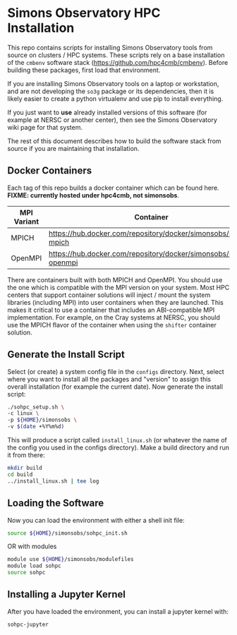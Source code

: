 # Simons Observatory HPC Installation

This repo contains scripts for installing Simons Observatory tools from source
on clusters / HPC systems.  These scripts rely on a base installation of the
`cmbenv` software stack (https://github.com/hpc4cmb/cmbenv).  Before building these
packages, first load that environment.

If you are installing Simons Observatory tools on a laptop or workstation, and are
not developing the `so3g` package or its dependencies, then it is likely easier to
create a python virtualenv and use pip to install everything.

If you just want to **use** already installed versions of this software (for
example at NERSC or another center), then see the Simons Observatory wiki page
for that system.

The rest of this document describes how to build the software stack from source if
you are maintaining that installation.

## Docker Containers

Each tag of this repo builds a docker container which can be found here.  **FIXME: currently hosted under hpc4cmb, not simonsobs**.

| MPI Variant |       Container                                                  |
|-------------|------------------------------------------------------------------|
| MPICH       | https://hub.docker.com/repository/docker/simonsobs/sohpc-mpich   |
| OpenMPI     | https://hub.docker.com/repository/docker/simonsobs/sohpc-openmpi |

There are containers built with both MPICH and OpenMPI.  You should use the one
which is compatible with the MPI version on your system.  Most HPC centers that
support container solutions will inject / mount the system libraries (including
MPI) into user containers when they are launched.  This makes it critical to
use a container that includes an ABI-compatible MPI implementation.  For example,
on the Cray systems at NERSC, you should use the MPICH flavor of the container when
using the `shifter` container solution.

## Generate the Install Script

Select (or create) a system config file in the `configs` directory.  Next, select where
you want to install all the packages and "version" to assign this overall installation
(for example the current date).  Now generate the install script:

```bash
./sohpc_setup.sh \
-c linux \
-p ${HOME}/simonsobs \
-v $(date +%Y%m%d)
```

This will produce a script called `install_linux.sh` (or whatever the name of the config
you used in the configs directory).  Make a build directory and run it from there:

```bash
mkdir build
cd build
../install_linux.sh | tee log
```

## Loading the Software

Now you can load the environment with either a shell init file:
```bash
source ${HOME}/simonsobs/sohpc_init.sh
```
OR with modules
```bash
module use ${HOME}/simonsobs/modulefiles
module load sohpc
source sohpc
```

## Installing a Jupyter Kernel

After you have loaded the environment, you can install a jupyter kernel with:
```bash
sohpc-jupyter
```
